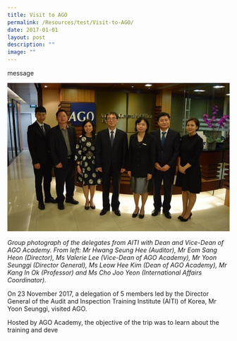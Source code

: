 ```yaml
---
title: Visit to AGO
permalink: /Resources/test/Visit-to-AGO/
date: 2017-01-01
layout: post
description: ""
image: ""
---
```

message


![](/images/Visitors/AITI.jpg)

*Group photograph of the delegates from AITI with Dean and Vice-Dean of AGO Academy. From left: Mr Hwang Seung Hee (Auditor), Mr Eom Sang Heon (Director), Ms Valerie Lee (Vice-Dean of AGO Academy), Mr Yoon Seunggi (Director General), Ms Leow Hee Kim (Dean of AGO Academy), Mr Kang In Ok (Professor) and Ms Cho Joo Yeon (International Affairs Coordinator).*

On 23 November 2017, a delegation of 5 members led by the Director General of the Audit and Inspection Training Institute (AITI) of Korea, Mr Yoon Seunggi, visited AGO.

Hosted by AGO Academy, the objective of the trip was to learn about the training and deve